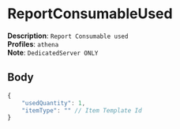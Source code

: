 # ReportConsumableUsed

**Description**: `Report Consumable used` \
**Profiles**: `athena` \
**Note**: `DedicatedServer ONLY`

## Body

```js
{
    "usedQuantity": 1,
    "itemType": "" // Item Template Id
}
```
